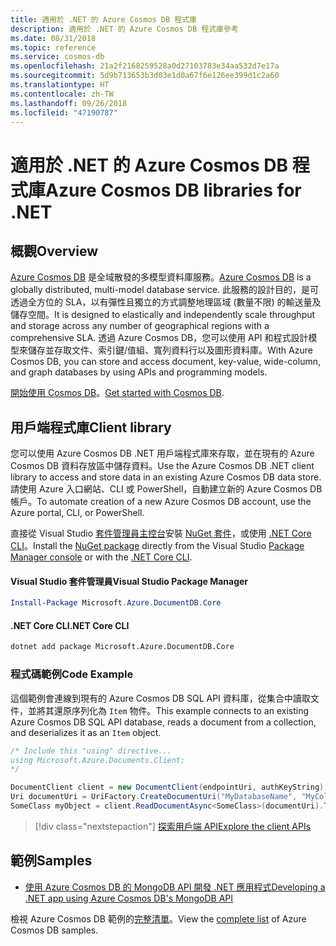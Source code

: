 ```yaml
---
title: 適用於 .NET 的 Azure Cosmos DB 程式庫
description: 適用於 .NET 的 Azure Cosmos DB 程式庫參考
ms.date: 08/31/2018
ms.topic: reference
ms.service: cosmos-db
ms.openlocfilehash: 21a2f2168259528a0d27103783e34aa532d7e17a
ms.sourcegitcommit: 5d9b713653b3d03e1d0a67f6e126ee399d1c2a60
ms.translationtype: HT
ms.contentlocale: zh-TW
ms.lasthandoff: 09/26/2018
ms.locfileid: "47190787"
---
```

# <a name="azure-cosmos-db-libraries-for-net"></a><span data-ttu-id="c2c05-103">適用於 .NET 的 Azure Cosmos DB 程式庫</span><span class="sxs-lookup"><span data-stu-id="c2c05-103">Azure Cosmos DB libraries for .NET</span></span>

## <a name="overview"></a><span data-ttu-id="c2c05-104">概觀</span><span class="sxs-lookup"><span data-stu-id="c2c05-104">Overview</span></span>

<span data-ttu-id="c2c05-105">[Azure Cosmos DB](https://docs.microsoft.com/azure/cosmos-db/introduction) 是全域散發的多模型資料庫服務。</span><span class="sxs-lookup"><span data-stu-id="c2c05-105">[Azure Cosmos DB](https://docs.microsoft.com/azure/cosmos-db/introduction) is a globally distributed, multi-model database service.</span></span> <span data-ttu-id="c2c05-106">此服務的設計目的，是可透過全方位的 SLA，以有彈性且獨立的方式調整地理區域 (數量不限) 的輸送量及儲存空間。</span><span class="sxs-lookup"><span data-stu-id="c2c05-106">It is designed to elastically and independently scale throughput and storage across any number of geographical regions with a comprehensive SLA.</span></span> <span data-ttu-id="c2c05-107">透過 Azure Cosmos DB，您可以使用 API 和程式設計模型來儲存並存取文件、索引鍵/值組、寬列資料行以及圖形資料庫。</span><span class="sxs-lookup"><span data-stu-id="c2c05-107">With Azure Cosmos DB, you can store and access document, key-value, wide-column, and graph databases by using APIs and programming models.</span></span> 

<span data-ttu-id="c2c05-108">[開始使用 Cosmos DB](https://docs.microsoft.com/azure/cosmos-db/create-sql-api-dotnet)。</span><span class="sxs-lookup"><span data-stu-id="c2c05-108">[Get started with Cosmos DB](https://docs.microsoft.com/azure/cosmos-db/create-sql-api-dotnet).</span></span>

## <a name="client-library"></a><span data-ttu-id="c2c05-109">用戶端程式庫</span><span class="sxs-lookup"><span data-stu-id="c2c05-109">Client library</span></span>

<span data-ttu-id="c2c05-110">您可以使用 Azure Cosmos DB .NET 用戶端程式庫來存取，並在現有的 Azure Cosmos DB 資料存放區中儲存資料。</span><span class="sxs-lookup"><span data-stu-id="c2c05-110">Use the Azure Cosmos DB .NET client library to access and store data in an existing Azure Cosmos DB data store.</span></span> <span data-ttu-id="c2c05-111">請使用 Azure 入口網站、CLI 或 PowerShell，自動建立新的 Azure Cosmos DB 帳戶。</span><span class="sxs-lookup"><span data-stu-id="c2c05-111">To automate creation of a new Azure Cosmos DB account, use the Azure portal, CLI, or PowerShell.</span></span>

<span data-ttu-id="c2c05-112">直接從 Visual Studio [套件管理員主控台][PackageManager]安裝 [NuGet 套件](https://www.nuget.org/packages/Microsoft.Azure.DocumentDB.Core)，或使用 [.NET Core CLI][DotNetCLI]。</span><span class="sxs-lookup"><span data-stu-id="c2c05-112">Install the [NuGet package](https://www.nuget.org/packages/Microsoft.Azure.DocumentDB.Core) directly from the Visual Studio [Package Manager console][PackageManager] or with the [.NET Core CLI][DotNetCLI].</span></span>

#### <a name="visual-studio-package-manager"></a><span data-ttu-id="c2c05-113">Visual Studio 套件管理員</span><span class="sxs-lookup"><span data-stu-id="c2c05-113">Visual Studio Package Manager</span></span>

```powershell
Install-Package Microsoft.Azure.DocumentDB.Core
```

#### <a name="net-core-cli"></a><span data-ttu-id="c2c05-114">.NET Core CLI</span><span class="sxs-lookup"><span data-stu-id="c2c05-114">.NET Core CLI</span></span>

```bash
dotnet add package Microsoft.Azure.DocumentDB.Core
```

### <a name="code-example"></a><span data-ttu-id="c2c05-115">程式碼範例</span><span class="sxs-lookup"><span data-stu-id="c2c05-115">Code Example</span></span>

<span data-ttu-id="c2c05-116">這個範例會連線到現有的 Azure Cosmos DB SQL API 資料庫，從集合中讀取文件，並將其還原序列化為 `Item` 物件。</span><span class="sxs-lookup"><span data-stu-id="c2c05-116">This example connects to an existing Azure Cosmos DB SQL API database, reads a document from a collection, and deserializes it as an `Item` object.</span></span>   

```csharp
/* Include this "using" directive...
using Microsoft.Azure.Documents.Client;
*/

DocumentClient client = new DocumentClient(endpointUri, authKeyString);
Uri documentUri = UriFactory.CreateDocumentUri("MyDatabaseName", "MyCollectionName", "DocumentId");
SomeClass myObject = client.ReadDocumentAsync<SomeClass>(documentUri).ToString();
```

> [!div class="nextstepaction"]
> [<span data-ttu-id="c2c05-117">探索用戶端 API</span><span class="sxs-lookup"><span data-stu-id="c2c05-117">Explore the client APIs</span></span>](/dotnet/api/overview/azure/cosmosdb/client)

## <a name="samples"></a><span data-ttu-id="c2c05-118">範例</span><span class="sxs-lookup"><span data-stu-id="c2c05-118">Samples</span></span>

* [<span data-ttu-id="c2c05-119">使用 Azure Cosmos DB 的 MongoDB API 開發 .NET 應用程式</span><span class="sxs-lookup"><span data-stu-id="c2c05-119">Developing a .NET app using Azure Cosmos DB's MongoDB API</span></span>](https://azure.microsoft.com/resources/samples/azure-cosmos-db-mongodb-dotnet-getting-started/)

<span data-ttu-id="c2c05-120">檢視 Azure Cosmos DB 範例的[完整清單](https://azure.microsoft.com/resources/samples/?platform=dotnet&term=cosmosdb)。</span><span class="sxs-lookup"><span data-stu-id="c2c05-120">View the [complete list](https://azure.microsoft.com/resources/samples/?platform=dotnet&term=cosmosdb) of Azure Cosmos DB samples.</span></span>

[PackageManager]: https://docs.microsoft.com/nuget/tools/package-manager-console
[DotNetCLI]: https://docs.microsoft.com/dotnet/core/tools/dotnet-add-package
